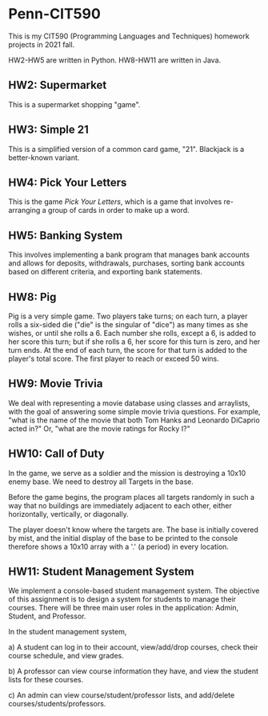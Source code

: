 # Penn-CIT590
This is my CIT590 (Programming Languages and Techniques) homework projects in 2021 fall.

HW2-HW5 are written in Python. HW8-HW11 are written in Java.

## HW2: Supermarket
This is a supermarket shopping "game".

## HW3: Simple 21
This is a simplified version of a common card game, "21". Blackjack is a better-known variant.

## HW4: Pick Your Letters
This is the game *Pick Your Letters*, which is a game that involves re-arranging a group of cards in order to make up a word.

## HW5: Banking System
This involves implementing a bank program that manages bank accounts and
allows for deposits, withdrawals, purchases, sorting bank accounts based on different criteria,
and exporting bank statements.

## HW8: Pig
Pig is a very simple game. Two players take turns; on each turn, a player rolls a six-sided die 
("die" is the singular of "dice") as many times as she wishes, or until she rolls a 6. Each number 
she rolls, except a 6, is added to her score this turn; but if she rolls a 6, her score for this turn is 
zero, and her turn ends. At the end of each turn, the score for that turn is added to the player's 
total score. The first player to reach or exceed 50 wins.

## HW9: Movie Trivia
We deal with representing a movie database using classes and arraylists, with 
the goal of answering some simple movie trivia questions. For example, "what is the name of 
the movie that both Tom Hanks and Leonardo DiCaprio acted in?" Or, "what are the movie 
ratings for Rocky I?"

## HW10: Call of Duty
In the game, we serve as a soldier and the mission is destroying a 10x10 enemy 
base. We need to destroy all Targets in the base.

Before the game begins, the program places all targets randomly in such a way that 
no buildings are immediately adjacent to each other, either horizontally, vertically, or 
diagonally.

The player doesn't know where the targets are. The base is initially covered by mist, 
and the initial display of the base to be printed to the console therefore shows a 
10x10 array with a '.' (a period) in every location.

## HW11: Student Management System
We implement a console-based student management 
system. The objective of this assignment is to design a system for students to 
manage their courses. There will be three main user roles in the application: Admin, 
Student, and Professor. 
 
In the student management system,

a) A student can log in to their account, 
view/add/drop courses, check their course schedule, and view grades.

b) A professor can view course information they have, and view the student lists for these courses. 

c) An admin can view course/student/professor lists, and add/delete 
courses/students/professors.
